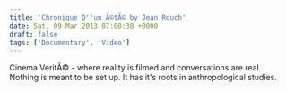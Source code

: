```yaml
---
title: 'Chronique D''un Ã©tÃ© by Jean Rouch'
date: Sat, 09 Mar 2013 07:00:38 +0000
draft: false
tags: ['Documentary', 'Video']
---
```


Cinema VeritÃ© - where reality is filmed and conversations are real. Nothing is meant to be set up. It has it's roots in anthropological studies.